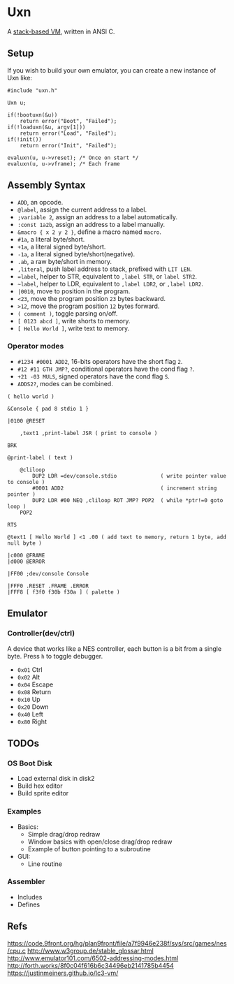 # Uxn

A [stack-based VM](https://wiki.xxiivv.com/site/uxn.html), written in ANSI C.

## Setup

If you wish to build your own emulator, you can create a new instance of Uxn like:

```
#include "uxn.h"

Uxn u;

if(!bootuxn(&u))
	return error("Boot", "Failed");
if(!loaduxn(&u, argv[1]))
	return error("Load", "Failed");
if(!init())
	return error("Init", "Failed");

evaluxn(u, u->vreset); /* Once on start */
evaluxn(u, u->vframe); /* Each frame
```

## Assembly Syntax

- `ADD`, an opcode.
- `@label`, assign the current address to a label.
- `;variable 2`, assign an address to a label automatically.
- `:const 1a2b`, assign an address to a label manually.
- `&macro { x 2 y 2 }`, define a macro named `macro`.
- `#1a`, a literal byte/short.
- `+1a`, a literal signed byte/short.
- `-1a`, a literal signed byte/short(negative).
- `.ab`, a raw byte/short in memory.
- `,literal`, push label address to stack, prefixed with `LIT LEN`.
- `=label`, helper to STR, equivalent to `,label STR`, or `label STR2`.
- `~label`, helper to LDR, equivalent to `,label LDR2`, or `,label LDR2`.
- `|0010`, move to position in the program.
- `<23`, move the program position `23` bytes backward.
- `>12`, move the program position `12` bytes forward.
- `( comment )`, toggle parsing on/off.
- `[ 0123 abcd ]`, write shorts to memory.
- `[ Hello World ]`, write text to memory.

### Operator modes

- `#1234 #0001 ADD2`, 16-bits operators have the short flag `2`.
- `#12 #11 GTH JMP?`, conditional operators have the cond flag `?`.
- `+21 -03 MULS`, signed operators have the cond flag `S`.
- `ADDS2?`, modes can be combined.

```
( hello world )

&Console { pad 8 stdio 1 }

|0100 @RESET 
	
	,text1 ,print-label JSR ( print to console )

BRK

@print-label ( text )

	@cliloop
		DUP2 LDR =dev/console.stdio              ( write pointer value to console )
		#0001 ADD2                               ( increment string pointer )
		DUP2 LDR #00 NEQ ,cliloop ROT JMP? POP2  ( while *ptr!=0 goto loop )
	POP2
		
RTS                 

@text1 [ Hello World ] <1 .00 ( add text to memory, return 1 byte, add null byte )

|c000 @FRAME
|d000 @ERROR 

|FF00 ;dev/console Console

|FFF0 .RESET .FRAME .ERROR
|FFF8 [ f3f0 f30b f30a ] ( palette )
```

## Emulator

### Controller(dev/ctrl)

A device that works like a NES controller, each button is a bit from a single byte. Press `h` to toggle debugger.

- `0x01` Ctrl
- `0x02` Alt
- `0x04` Escape
- `0x08` Return
- `0x10` Up
- `0x20` Down
- `0x40` Left
- `0x80` Right

## TODOs

### OS Boot Disk

- Load external disk in disk2
- Build hex editor
- Build sprite editor

### Examples

- Basics:
	- Simple drag/drop redraw
	- Window basics with open/close drag/drop redraw
	- Example of button pointing to a subroutine
- GUI:
	- Line routine

### Assembler

- Includes
- Defines

## Refs

https://code.9front.org/hg/plan9front/file/a7f9946e238f/sys/src/games/nes/cpu.c
http://www.w3group.de/stable_glossar.html
http://www.emulator101.com/6502-addressing-modes.html
http://forth.works/8f0c04f616b6c34496eb2141785b4454
https://justinmeiners.github.io/lc3-vm/
